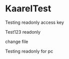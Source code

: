 # KaarelTest
Testing readonly access key

Test123 readonly 


change file


Testing readonly for pc
